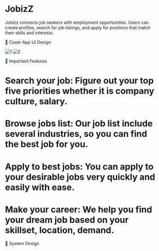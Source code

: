 # JobizZ

Jobizz connects job seekers with employment opportunities. Users can create profiles, search for job listings, and apply for positions that match their skills and interests.

🎨 Cover App UI Design

![1](https://github.com/user-attachments/assets/fd7150c0-ea4e-4ba9-b282-3d11d841d7c2)
![2](https://github.com/user-attachments/assets/f01227d3-bbd2-426a-977d-d9b8ffe730d6)

🎯 Important Features
# Search your job: Figure out your top five priorities whether it is company culture, salary.
# Browse jobs list: Our job list include several  industries, so you can find the best job for you.
# Apply to best jobs: You can apply to your desirable jobs very quickly and easily with ease.
# Make your career: We help you find your dream job based on your skillset, location, demand.

🎨 System Design
